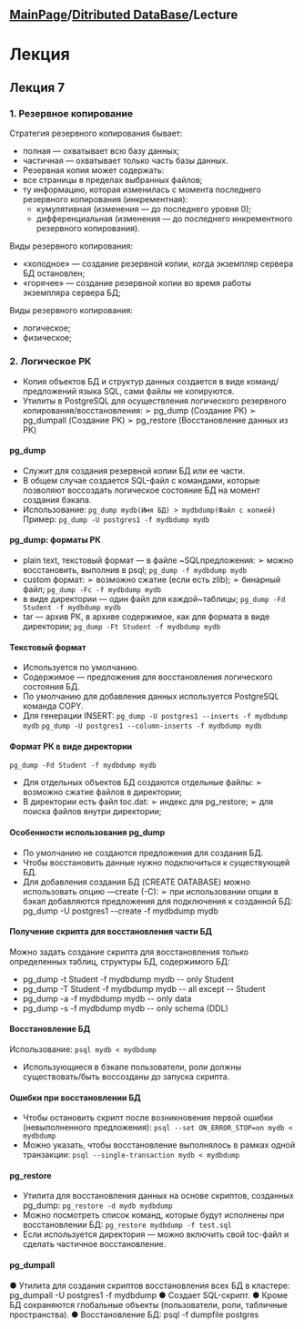 <head>
    <script src="https://cdn.mathjax.org/mathjax/latest/MathJax.js?config=TeX-AMS-MML_HTMLorMML" type="text/javascript"></script>
    <script type="text/x-mathjax-config">
        MathJax.Hub.Config({
            tex2jax: {
            skipTags: ['script', 'noscript', 'style', 'textarea', 'pre'],
            inlineMath: [['$','$']]
            }
        });
    </script>
</head>

## [MainPage](../../index.md)/[Ditributed DataBase](../README.md)/Lecture

# Лекция 

## Лекция 7

### 1. Резервное копирование

Стратегия резервного копирования бывает:
- полная — охватывает всю базу данных;
- частичная — охватывает только часть базы данных.
- Резервная копия может содержать:
- все страницы в пределах выбранных файлов;
- ту информацию, которая изменилась с момента
последнего резервного копирования (инкрементная):
  - кумулятивная (изменения — до последнего уровня 0);
  - дифференциальная (изменения — до последнего
  инкрементного резервного копирования).

Виды резервного копирования:
- «холодное» — создание резервной копии, когда
экземпляр сервера БД остановлен;
- «горячее» — создание резервной копии во время
работы экземпляра сервера БД;

Виды резервного копирования:
- логическое;
- физическое;

### 2. Логическое РК

- Копия объектов БД и структур данных создается в виде команд/предложений языка SQL, сами файлы не копируются.
- Утилиты в PostgreSQL для осуществления логического
резервного копирования/восстановления:
➢ pg_dump (Создание РК)
➢ pg_dumpall (Создание РК)
➢ pg_restore (Восстановление данных из РК)

#### pg_dump

- Служит для создания резервной копии БД или ее части.
- В общем случае создается SQL-файл с командами,
которые позволяют воссоздать логическое состояние
БД на момент создания бэкапа.
- Использование:
  `pg_dump mydb(Имя БД) > mydbdump(Файл с копией)`
  Пример:
  `pg_dump -U postgres1 -f mydbdump mydb`

#### pg_dump: форматы РК
- plain text, текстовый формат — в файле ~SQLпредложения:
➢ можно восстановить, выполнив в psql;
`pg_dump -f mydbdump mydb`
- custom формат:
➢ возможно сжатие (если есть zlib);
➢ бинарный файл;
`pg_dump -Fc -f mydbdump mydb`
- в виде директории — один файл для каждой~таблицы;
`pg_dump -Fd Student -f mydbdump mydb`
- tar — архив РК, в архиве содержимое, как для формата в виде директории;
`pg_dump -Ft Student -f mydbdump mydb`

#### Текстовый формат

- Используется по умолчанию.
- Содержимое — предложения для восстановления логического состояния БД.
- По умолчанию для добавления данных используется PostgreSQL команда COPY.
- Для генерации INSERT:
`pg_dump -U postgres1 --inserts -f mydbdump mydb`
`pg_dump -U postgres1 --column-inserts -f mydbdump mydb`

#### Формат РК в виде директории

`pg_dump -Fd Student -f mydbdump mydb`
- Для отдельных объектов БД создаются отдельные файлы:
➢ возможно сжатие файлов в директории;
- В директории есть файл toc.dat:
➢ индекс для pg_restore;
➢ для поиска файлов внутри директории;

#### Особенности использования pg_dump

- По умолчанию не создаются предложения для создания БД.
- Чтобы восстановить данные нужно подключиться к существующей БД.
- Для добавления создания БД (CREATE DATABASE) можно использовать опцию —create (-C):
➢ при использовании опции в бэкап добавляются предложения для подключения к созданной БД: pg_dump -U postgres1 --create -f mydbdump mydb

#### Получение скрипта для восстановления части БД

Можно задать создание скрипта для восстановления
только определенных таблиц, структуры БД,
содержимого БД:
- pg_dump -t Student -f mydbdump mydb -- only Student
- pg_dump -T Student -f mydbdump mydb -- all except
 -- Student
- pg_dump -a -f mydbdump mydb -- only data
- pg_dump -s -f mydbdump mydb -- only schema (DDL)

#### Восстановление БД

Использование:
`psql mydb < mydbdump`
- Использующиеся в бэкапе пользователи, роли должны существовать/быть воссозданы до запуска скрипта.

#### Ошибки при восстановлении БД

- Чтобы остановить скрипт после возникновения первой ошибки (невыполненного предложения):
`psql --set ON_ERROR_STOP=on mydb < mydbdump`
- Можно указать, чтобы восстановление выполнялось в рамках одной транзакции:
`psql --single-transaction mydb < mydbdump`

#### pg_restore

- Утилита для восстановления данных на основе
скриптов, созданных pg_dump:
`pg_restore -d mydb mydbdump`
- Можно посмотреть список команд, которые будут
исполнены при восстановлении БД:
`pg_restore mydbdump -f test.sql`
- Если используется директория — можно включить свой toc-файл и сделать частичное восстановление.

#### pg_dumpall

● Утилита для создания скриптов восстановления всех
БД в кластере:
pg_dumpall -U postgres1 -f mydbdump
● Создает SQL-скрипт.
● Кроме БД сохраняются глобальные объекты
(пользователи, роли, табличные пространства).
● Восстановление БД:
psql -f dumpfile postgres